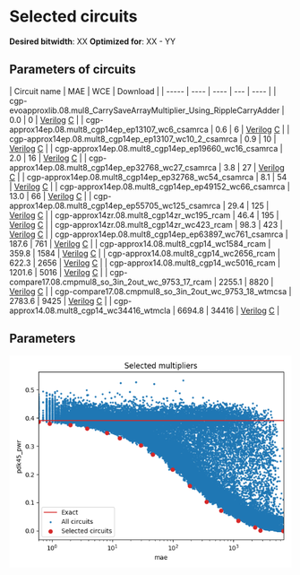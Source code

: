 
Selected circuits
===================
**Desired bitwidth**: XX
**Optimized for**: XX - YY


Parameters of circuits
----------------------------

| Circuit name | MAE | WCE | Download |
| ----- |  ---- | ---- | --- | ---- | 
| cgp-evoapproxlib.08.mul8_CarrySaveArrayMultiplier_Using_RippleCarryAdder | 0.0 | 0 |  [Verilog](cgp-evoapproxlib.08.mul8_CarrySaveArrayMultiplier_Using_RippleCarryAdder.v) [C](cgp-evoapproxlib.08.mul8_CarrySaveArrayMultiplier_Using_RippleCarryAdder.c) |
| cgp-approx14ep.08.mult8_cgp14ep_ep13107_wc6_csamrca | 0.6 | 6 |  [Verilog](cgp-approx14ep.08.mult8_cgp14ep_ep13107_wc6_csamrca.v) [C](cgp-approx14ep.08.mult8_cgp14ep_ep13107_wc6_csamrca.c) |
| cgp-approx14ep.08.mult8_cgp14ep_ep13107_wc10_2_csamrca | 0.9 | 10 |  [Verilog](cgp-approx14ep.08.mult8_cgp14ep_ep13107_wc10_2_csamrca.v) [C](cgp-approx14ep.08.mult8_cgp14ep_ep13107_wc10_2_csamrca.c) |
| cgp-approx14ep.08.mult8_cgp14ep_ep19660_wc16_csamrca | 2.0 | 16 |  [Verilog](cgp-approx14ep.08.mult8_cgp14ep_ep19660_wc16_csamrca.v) [C](cgp-approx14ep.08.mult8_cgp14ep_ep19660_wc16_csamrca.c) |
| cgp-approx14ep.08.mult8_cgp14ep_ep32768_wc27_csamrca | 3.8 | 27 |  [Verilog](cgp-approx14ep.08.mult8_cgp14ep_ep32768_wc27_csamrca.v) [C](cgp-approx14ep.08.mult8_cgp14ep_ep32768_wc27_csamrca.c) |
| cgp-approx14ep.08.mult8_cgp14ep_ep32768_wc54_csamrca | 8.1 | 54 |  [Verilog](cgp-approx14ep.08.mult8_cgp14ep_ep32768_wc54_csamrca.v) [C](cgp-approx14ep.08.mult8_cgp14ep_ep32768_wc54_csamrca.c) |
| cgp-approx14ep.08.mult8_cgp14ep_ep49152_wc66_csamrca | 13.0 | 66 |  [Verilog](cgp-approx14ep.08.mult8_cgp14ep_ep49152_wc66_csamrca.v) [C](cgp-approx14ep.08.mult8_cgp14ep_ep49152_wc66_csamrca.c) |
| cgp-approx14ep.08.mult8_cgp14ep_ep55705_wc125_csamrca | 29.4 | 125 |  [Verilog](cgp-approx14ep.08.mult8_cgp14ep_ep55705_wc125_csamrca.v) [C](cgp-approx14ep.08.mult8_cgp14ep_ep55705_wc125_csamrca.c) |
| cgp-approx14zr.08.mult8_cgp14zr_wc195_rcam | 46.4 | 195 |  [Verilog](cgp-approx14zr.08.mult8_cgp14zr_wc195_rcam.v) [C](cgp-approx14zr.08.mult8_cgp14zr_wc195_rcam.c) |
| cgp-approx14zr.08.mult8_cgp14zr_wc423_rcam | 98.3 | 423 |  [Verilog](cgp-approx14zr.08.mult8_cgp14zr_wc423_rcam.v) [C](cgp-approx14zr.08.mult8_cgp14zr_wc423_rcam.c) |
| cgp-approx14ep.08.mult8_cgp14ep_ep63897_wc761_csamrca | 187.6 | 761 |  [Verilog](cgp-approx14ep.08.mult8_cgp14ep_ep63897_wc761_csamrca.v) [C](cgp-approx14ep.08.mult8_cgp14ep_ep63897_wc761_csamrca.c) |
| cgp-approx14.08.mult8_cgp14_wc1584_rcam | 359.8 | 1584 |  [Verilog](cgp-approx14.08.mult8_cgp14_wc1584_rcam.v) [C](cgp-approx14.08.mult8_cgp14_wc1584_rcam.c) |
| cgp-approx14.08.mult8_cgp14_wc2656_rcam | 622.3 | 2656 |  [Verilog](cgp-approx14.08.mult8_cgp14_wc2656_rcam.v) [C](cgp-approx14.08.mult8_cgp14_wc2656_rcam.c) |
| cgp-approx14.08.mult8_cgp14_wc5016_rcam | 1201.6 | 5016 |  [Verilog](cgp-approx14.08.mult8_cgp14_wc5016_rcam.v) [C](cgp-approx14.08.mult8_cgp14_wc5016_rcam.c) |
| cgp-compare17.08.cmpmul8_so_3in_2out_wc_9753_17_rcam | 2255.1 | 8820 |  [Verilog](cgp-compare17.08.cmpmul8_so_3in_2out_wc_9753_17_rcam.v) [C](cgp-compare17.08.cmpmul8_so_3in_2out_wc_9753_17_rcam.c) |
| cgp-compare17.08.cmpmul8_so_3in_2out_wc_9753_18_wtmcsa | 2783.6 | 9425 |  [Verilog](cgp-compare17.08.cmpmul8_so_3in_2out_wc_9753_18_wtmcsa.v) [C](cgp-compare17.08.cmpmul8_so_3in_2out_wc_9753_18_wtmcsa.c) |
| cgp-approx14.08.mult8_cgp14_wc34416_wtmcla | 6694.8 | 34416 |  [Verilog](cgp-approx14.08.mult8_cgp14_wc34416_wtmcla.v) [C](cgp-approx14.08.mult8_cgp14_wc34416_wtmcla.c) |

Parameters
--------------
![Parameters figure](fig.png)
         